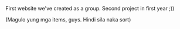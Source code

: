 First website we've created as a group. Second project in first year ;))

(Magulo yung mga items, guys. Hindi sila naka sort)
